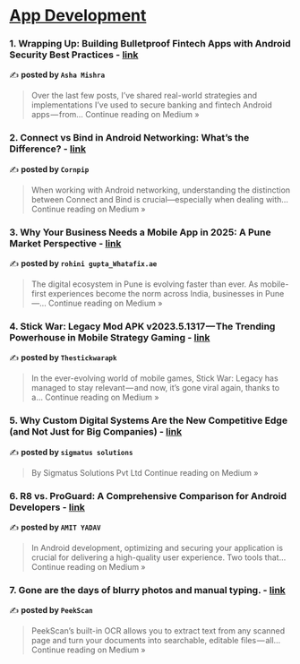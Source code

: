 
<h1><a href=https://medium.com/tag/mobile-app-development/recommended target="_blank" rel="noopener noreferrer">App Development</a></h1>
<h3>1.  Wrapping Up: Building Bulletproof Fintech Apps with Android Security Best Practices - <a href="https://medium.com/@ashatmishra/wrapping-up-building-bulletproof-fintech-apps-with-android-security-best-practices-43549ca4b27f?source=rss------mobile_app_development-5" target="_blank" rel="noopener noreferrer">link</a></h3>

✍️ **posted by `Asha Mishra`**

<blockquote>Over the last few posts, I’ve shared real-world strategies and implementations I’ve used to secure banking and fintech Android apps — from…
Continue reading on Medium »</blockquote>

<h3>2.  Connect vs Bind in Android Networking: What’s the Difference? - <a href="https://medium.com/@SeonHyoCorn/connect-vs-bind-in-android-networking-whats-the-difference-835ee44271c9?source=rss------mobile_app_development-5" target="_blank" rel="noopener noreferrer">link</a></h3>

✍️ **posted by `Cornpip`**

<blockquote>When working with Android networking, understanding the distinction between Connect and Bind is crucial—especially when dealing with…
Continue reading on Medium »</blockquote>

<h3>3. Why Your Business Needs a Mobile App in 2025: A Pune Market Perspective - <a href="https://medium.com/@guptarohini63/why-your-business-needs-a-mobile-app-in-2025-a-pune-market-perspective-db804f9a079c?source=rss------mobile_app_development-5" target="_blank" rel="noopener noreferrer">link</a></h3>

✍️ **posted by `rohini gupta_Whatafix.ae`**

<blockquote>The digital ecosystem in Pune is evolving faster than ever. As mobile-first experiences become the norm across India, businesses in Pune —…
Continue reading on Medium »</blockquote>

<h3>4. Stick War: Legacy Mod APK v2023.5.1317 — The Trending Powerhouse in Mobile Strategy Gaming - <a href="https://medium.com/@thestickwarapk/stick-war-legacy-mod-apk-v2023-5-1317-the-trending-powerhouse-in-mobile-strategy-gaming-f4b7930e28fa?source=rss------mobile_app_development-5" target="_blank" rel="noopener noreferrer">link</a></h3>

✍️ **posted by `Thestickwarapk`**

<blockquote>In the ever-evolving world of mobile games, Stick War: Legacy has managed to stay relevant — and now, it’s gone viral again, thanks to a…
Continue reading on Medium »</blockquote>

<h3>5. Why Custom Digital Systems Are the New Competitive Edge (and Not Just for Big Companies) - <a href="https://medium.com/@teamsigmatus/why-custom-digital-systems-are-the-new-competitive-edge-and-not-just-for-big-companies-b7da6e9e7298?source=rss------mobile_app_development-5" target="_blank" rel="noopener noreferrer">link</a></h3>

✍️ **posted by `sigmatus solutions`**

<blockquote>By Sigmatus Solutions Pvt Ltd
Continue reading on Medium »</blockquote>

<h3>6. R8 vs. ProGuard: A Comprehensive Comparison for Android Developers - <a href="https://amit-engineer.medium.com/r8-vs-proguard-a-comprehensive-comparison-for-android-developers-413454dd1425?source=rss------mobile_app_development-5" target="_blank" rel="noopener noreferrer">link</a></h3>

✍️ **posted by `AMIT YADAV`**

<blockquote>In Android development, optimizing and securing your application is crucial for delivering a high-quality user experience. Two tools that…
Continue reading on Medium »</blockquote>

<h3>7. Gone are the days of blurry photos and manual typing. - <a href="https://peekscan.medium.com/gone-are-the-days-of-blurry-photos-and-manual-typing-3433e74308f4?source=rss------mobile_app_development-5" target="_blank" rel="noopener noreferrer">link</a></h3>

✍️ **posted by `PeekScan`**

<blockquote>PeekScan’s built-in OCR allows you to extract text from any scanned page and turn your documents into searchable, editable files — all…
Continue reading on Medium »</blockquote>

